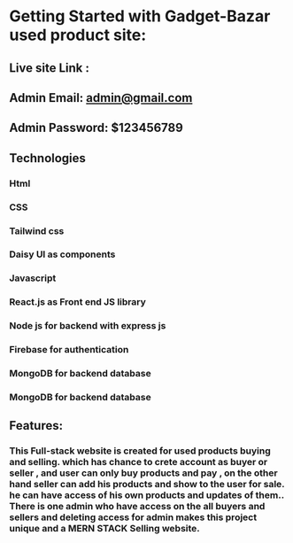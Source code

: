 # Getting Started with Gadget-Bazar used product site:

## Live site Link :
## Admin Email: admin@gmail.com
## Admin Password: $123456789

## Technologies 

### Html
### CSS
### Tailwind css 
### Daisy UI as components


### Javascript 
### React.js as Front end JS library
### Node js for backend with express js
### Firebase for authentication
### MongoDB for backend database

### MongoDB for backend database

## Features:
### This Full-stack website is created for used products buying and selling. which has chance to crete account as buyer or seller , and user can only buy products and pay , on the other hand seller can add his products and show to the user for sale. he can have access of his own products and updates of them.. There is one admin who have access on the all buyers and sellers and deleting access for admin makes this project unique and a MERN STACK Selling website.

